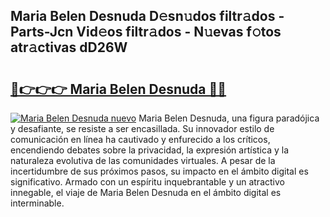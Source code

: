 ## Maria Belen Desnuda D𝚎sn𝚞dos filtr𝚊dos - Parts-Jcn Vid𝚎os filtr𝚊dos - N𝚞evas f𝚘tos atr𝚊ctivas dD26W

# <h2><a href="http://mbaeei.tromn.icu/?c=Maria+Belen+Desnuda">🔗👉👉👉 Maria Belen Desnuda 🔗🔗</a></h2>

[![Maria Belen Desnuda nuevo](https://i.imgur.com/pEAQMta.gif)](http://mbaeei.tromn.icu/?c=Maria+Belen+Desnuda)
Maria Belen Desnuda, una figura paradójica y desafiante, se resiste a ser encasillada. Su innovador estilo de comunicación en línea ha cautivado y enfurecido a los críticos, encendiendo debates sobre la privacidad, la expresión artística y la naturaleza evolutiva de las comunidades virtuales. A pesar de la incertidumbre de sus próximos pasos, su impacto en el ámbito digital es significativo. Armado con un espíritu inquebrantable y un atractivo innegable, el viaje de Maria Belen Desnuda en el ámbito digital es interminable.
